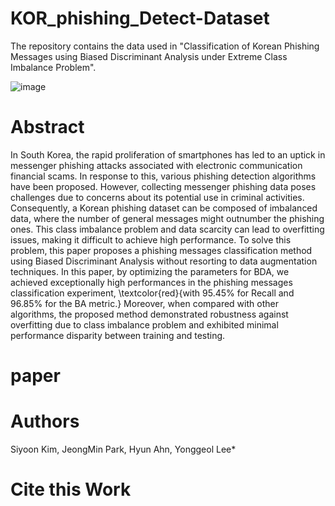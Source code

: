 # KOR_phishing_Detect-Dataset

The repository contains the data used in "Classification of Korean Phishing Messages using Biased Discriminant Analysis under Extreme Class Imbalance Problem".


![image](https://github.com/Ez-Sy01/KOR_spam_Detect-Dataset/assets/66240545/4c56f1c9-3187-48b3-84cf-3d400aaca5f5)

# Abstract

In South Korea, the rapid proliferation of smartphones has led to an uptick in messenger phishing attacks associated with electronic communication financial scams. In response to this, various phishing detection algorithms have been proposed. However, collecting messenger phishing data poses challenges due to concerns about its potential use in criminal activities. Consequently, a Korean phishing dataset can be composed of imbalanced data, where the number of general messages might outnumber the phishing ones. This class imbalance problem and data scarcity can lead to overfitting issues, making it difficult to achieve high performance. To solve this problem, this paper proposes a phishing messages classification method using Biased Discriminant Analysis without resorting to data augmentation techniques. In this paper, by optimizing the parameters for BDA, we achieved exceptionally high performances in the phishing messages classification experiment, \textcolor{red}{with 95.45\% for Recall and 96.85\% for the BA metric.} Moreover, when compared with other algorithms, the proposed method demonstrated robustness against overfitting due to class imbalance problem and exhibited minimal performance disparity between training and testing.

# paper

# Authors

Siyoon Kim, JeongMin Park, Hyun Ahn, Yonggeol Lee*

# Cite this Work
